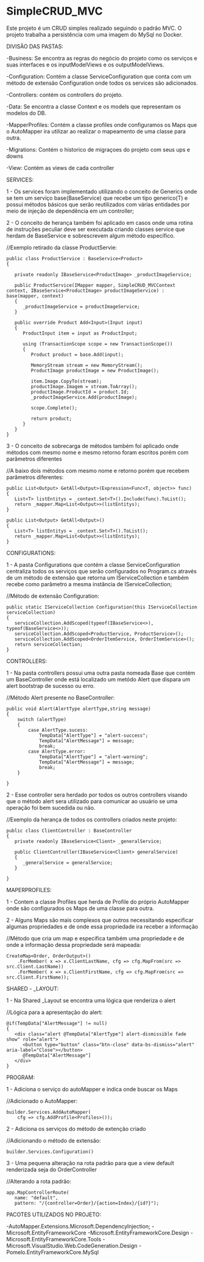 # SimpleCRUD_MVC

Este projeto é um CRUD simples realizado seguindo o padrão MVC.
O projeto trabalha a persistência com uma imagem do MySql no Docker.

DIVISÃO DAS PASTAS: 

 -Business: Se encontra as regras do negócio do projeto como os serviços e suas interfaces e os inputModelViews e os outputModelViews.

 -Configuration: Contém a classe ServiceConfiguration que conta com um método de extensão Configuration onde todos os services são adicionados.

 -Controllers: contém os controllers do projeto.

 -Data: Se encontra a classe Context e os models que representam os modelos do DB.

 -MapperProfiles: Contém a classe profiles onde configuramos os Maps que o AutoMapper ira utilizar ao realizar o mapeamento de uma classe para outra.

 -Migrations: Contém o historico de migraçoes do projeto com seus ups e downs

 -View: Contém as views de cada controller

SERVICES:

1 - Os services foram implementado utilizando o conceito de Generics onde se tem um serviço base(BaseService) que recebe um tipo generico(T) e possui métodos básicos que serão reutilizados com várias entidades por meio de injeção de dependência em um controller;

2 - O conceito de herança também foi aplicado em casos onde uma rotina de instruções peculiar deve ser executada criando classes service que herdam de BaseService e sobrescrevem algum método específico.

//Exemplo retirado da classe ProductServie:

    public class ProductService : BaseService<Product>    
    {
     
       private readonly IBaseService<ProductImage> _productImageService;

       public ProductService(IMapper mapper, SimpleCRUD_MVCContext context, IBaseService<ProductImage> productImageService) : base(mapper, context)
       {
          _productImageService = productImageService;
       }

       public override Product Add<Input>(Input input)
       {
          ProductInput item = input as ProductInput;

          using (TransactionScope scope = new TransactionScope())
          {
             Product product = base.Add(input);

             MemoryStream stream = new MemoryStream();
             ProductImage productImage = new ProductImage();

             item.Image.CopyTo(stream);
             productImage.Imagem = stream.ToArray();
             productImage.ProductId = product.Id;
             _productImageService.Add(productImage);

             scope.Complete();

             return product;
          }
       }
    }

3 - O conceito de sobrecarga de métodos também foi aplicado onde métodos com mesmo nome e mesmo retorno foram escritos porém com parâmetros diferentes 
 
//A baixo dois métodos com mesmo nome e retorno porém que recebem parâmetros diferentes:

    public List<Output> GetAll<Output>(Expression<Func<T, object>> func)
    {
       List<T> listEntitys = _context.Set<T>().Include(func).ToList();
       return _mapper.Map<List<Output>>(listEntitys);
    }

    public List<Output> GetAll<Output>()
    {
       List<T> listEntitys = _context.Set<T>().ToList();
       return _mapper.Map<List<Output>>(listEntitys);
    }


CONFIGURATIONS:
 
 1 - A pasta Configurations que contém a classe ServiceConfiguration centraliza todos os serviços que serão configurados no Program.cs através de um método de extensão que retorna um IServiceCollection e também recebe como parâmetro a mesma instância de IServiceCollection;
 
 //Método de extensão Configuration:

    public static IServiceCollection Configuration(this IServiceCollection serviceCollection) 
    {
       serviceCollection.AddScoped(typeof(IBaseService<>), typeof(BaseService<>));
       serviceCollection.AddScoped<ProductService, ProductService>();
       serviceCollection.AddScoped<OrderItemService, OrderItemService>();
       return serviceCollection;
    }

CONTROLLERS: 

 1 - Na pasta controllers possui uma outra pasta nomeada Base que contém um BaseController onde está localizado um metódo Alert que dispara um alert bootstrap de sucesso ou erro.

 //Método Alert presente no BaseController:
 
    public void Alert(AlertType alertType,string message)
    {
        switch (alertType)
        {
            case AlertType.sucess:
                TempData["AlertType"] = "alert-success";
                TempData["AlertMessage"] = message;
                break;
            case AlertType.error:
                TempData["AlertType"] = "alert-warning";
                TempData["AlertMessage"] = message;
                break;
        }
        
    }


2 - Esse controller sera herdado por todos os outros controllers visando que o método alert sera utilizado para comunicar ao usuário se uma operação foi bem sucedida ou não.

 //Exemplo da herança de todos os controllers criados neste projeto:

    public class ClientController : BaseController
    {
       private readonly IBaseService<Client> _generalService;
    
       public ClientController(IBaseService<Client> generalService)
       {
          _generalService = generalService;
       }
       
    }

MAPERPROFILES: 

1 - Contem a classe Profiles que herda de Profile do próprio AutoMapper onde são configurados os Maps de uma classe para outra.

2 - Alguns Maps são mais complexos que outros necessitando especificar algumas propriedades e de onde essa propriedade ira receber a informação

 //Método que cria um map e especifica também uma propriedade e de onde a informação dessa propriedade será mapeada:
 
    CreateMap<Order, OrderOutput>()
        .ForMember( x => x.ClientLastName, cfg => cfg.MapFrom(src => src.Client.LastName))
        .ForMember( x => x.ClientFirstName, cfg => cfg.MapFrom(src => src.Client.FirstName));


SHARED - _LAYOUT:

1 - Na Shared _Layout se encontra uma lógica que renderiza o alert 

 //Lógica para a apresentação do alert:
 
    @if(TempData["AlertMessage"] != null)
    {
       <div class="alert @TempData["AlertType"] alert-dismissible fade show" role="alert">
          <button type="button" class="btn-close" data-bs-dismiss="alert" aria-label="Close"></button>
          @TempData["AlertMessage"]
       </div>
    }

PROGRAM: 

 1 - Adiciona o serviço do autoMapper e indica onde buscar os Maps 

 //Adicionado o AutoMapper: 

    builder.Services.AddAutoMapper(
        cfg => cfg.AddProfile<Profiles>());

 2 - Adiciona os serviços do método de extenção criado 

 //Adicionando o método de extensão:

    builder.Services.Configuration()

3 - Uma pequena alteração na rota padrão para que a view default renderizada seja do OrderController

 //Alterando a rota padrão: 

    app.MapControllerRoute(
       name: "default",
       pattern: "/{controller=Order}/{action=Index}/{id?}");

PACOTES UTILIZADOS NO PROJETO:

 -AutoMapper.Extensions.Microsoft.DependencyInjection;
 -Microsoft.EntityFrameworkCore
 -Microsoft.EntityFrameworkCore.Design
 -Microsoft.EntityFrameworkCore.Tools
 -Microsoft.VisualStudio.Web.CodeGeneration.Design
 -Pomelo.EntityFrameworkCore.MySql

